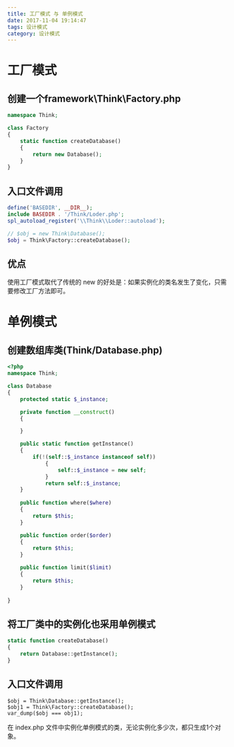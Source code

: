 ```yaml
---
title: 工厂模式 与 单例模式
date: 2017-11-04 19:14:47
tags: 设计模式
category: 设计模式
---
```


# 工厂模式


## 创建一个framework\Think\Factory.php

```php
namespace Think;

class Factory
{
    static function createDatabase()
    {
        return new Database();
    }
}
```

## 入口文件调用

```php
define('BASEDIR', __DIR__);
include BASEDIR . '/Think/Loder.php';
spl_autoload_register('\\Think\\Loder::autoload');

// $obj = new Think\Database();
$obj = Think\Factory::createDatabase();
```

## 优点

使用工厂模式取代了传统的 new 的好处是：如果实例化的类名发生了变化，只需要修改工厂方法即可。

# 单例模式

## 创建数组库类(Think/Database.php)

```php
<?php
namespace Think;

class Database
{
    protected static $_instance;

    private function __construct()
    {

    }

    public static function getInstance()
    {
        if(!(self::$_instance instanceof self))
            {
                self::$_instance = new self;
            }
            return self::$_instance;
    }
    
    public function where($where)
    {
        return $this;
    }

    public function order($order)
    {
        return $this;
    }

    public function limit($limit)
    {
        return $this;
    }
    
}
```

## 将工厂类中的实例化也采用单例模式

```php
static function createDatabase()
{
	return Database::getInstance();
}
```

## 入口文件调用

```
$obj = Think\Database::getInstance();
$obj1 = Think\Factory::createDatabase();
var_dump($obj === obj1);
```

在 index.php 文件中实例化单例模式的类，无论实例化多少次，都只生成1个对象。


